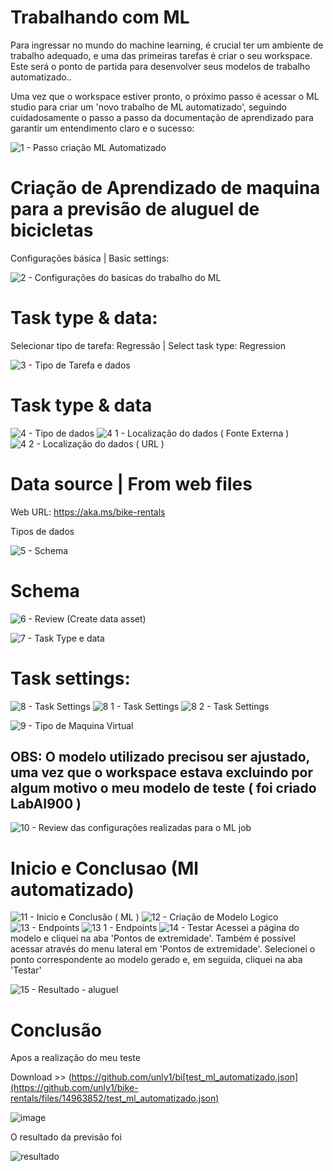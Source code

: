 # Trabalhando com ML

Para ingressar no mundo do machine learning, é crucial ter um ambiente de trabalho adequado, e uma das primeiras tarefas é criar o seu workspace. Este será o ponto de partida para desenvolver seus modelos de trabalho automatizado..

Uma vez que o workspace estiver pronto, o próximo passo é acessar o ML studio para criar um 'novo trabalho de ML automatizado', seguindo cuidadosamente o passo a passo da documentação de aprendizado para garantir um entendimento claro e o sucesso:

![1 - Passo criação ML Automatizado](https://github.com/unly1/bike-rentals/assets/92002986/e2fe583e-a06e-49ad-bfc3-a4ed6d108874)

# Criação de Aprendizado de maquina para a previsão de aluguel de bicicletas
Configurações básica | Basic settings:

![2 - Configurações do basicas do trabalho do ML](https://github.com/unly1/bike-rentals/assets/92002986/9c11b2d3-f8e6-4d6e-b6eb-22bc6acded6d)

# Task type & data: 
Selecionar tipo de tarefa: Regressão | Select task type: Regression

![3 - Tipo de Tarefa e dados](https://github.com/unly1/bike-rentals/assets/92002986/5d8b9f10-839e-4bdd-a92e-5d5c9644675b)

# Task type & data

![4 - Tipo de dados](https://github.com/unly1/bike-rentals/assets/92002986/cde6623e-3308-4b97-acb3-87563ec32c27)
![4 1 - Localização do dados ( Fonte Externa )](https://github.com/unly1/bike-rentals/assets/92002986/30b17d9d-9b52-4713-8ce3-60b8bb9ca69e)
![4 2 - Localização do dados ( URL )](https://github.com/unly1/bike-rentals/assets/92002986/bfde8f92-0d77-4780-9bf9-7d2917a5503a)

# Data source | From web files
Web URL: https://aka.ms/bike-rentals

Tipos de dados

![5 - Schema](https://github.com/unly1/bike-rentals/assets/92002986/0f98ddc3-d01d-4faf-9383-6863a701fbb0)

# Schema

![6 - Review (Create data asset)](https://github.com/unly1/bike-rentals/assets/92002986/df99f403-1ae0-48f9-b73f-9f7cd5643594)

![7 - Task Type e data](https://github.com/unly1/bike-rentals/assets/92002986/47fd3517-0f81-443c-bbba-c3f3fbcb68df)

# Task settings:
![8 - Task Settings](https://github.com/unly1/bike-rentals/assets/92002986/2a353bf4-c649-4336-8158-fd8c004f6460)
![8 1 - Task Settings](https://github.com/unly1/bike-rentals/assets/92002986/7fc20756-ee3c-4521-a2d2-df64a8a42bbd)
![8 2 - Task Settings](https://github.com/unly1/bike-rentals/assets/92002986/eb3560a8-3375-47ba-84da-f685c6258347)

![9 - Tipo de Maquina Virtual](https://github.com/unly1/bike-rentals/assets/92002986/3acabee0-495d-487a-9ea4-4bfd407af9bd)

## OBS: O modelo utilizado precisou ser ajustado, uma vez que o workspace estava excluindo por algum motivo o meu modelo de teste ( foi criado LabAI900 )

![10 - Review das configurações realizadas para o ML job](https://github.com/unly1/bike-rentals/assets/92002986/05a66a2f-6bf1-402c-8236-817588509640)

# Inicio e Conclusao (Ml automatizado)

![11 - Inicio e Conclusão ( ML )](https://github.com/unly1/bike-rentals/assets/92002986/04e97b36-18d4-4a64-b4de-603cce24a480)
![12 - Criação de Modelo Logico ](https://github.com/unly1/bike-rentals/assets/92002986/1694737f-7bfe-4496-8833-924dd98269be)
![13 - Endpoints](https://github.com/unly1/bike-rentals/assets/92002986/9390214b-b975-4be1-8964-ffeaa6b9456f)
![13 1 - Endpoints](https://github.com/unly1/bike-rentals/assets/92002986/cc9b6e54-fa96-47b8-a8b2-1003399de644)
![14 - Testar](https://github.com/unly1/bike-rentals/assets/92002986/fc085026-51df-41a7-94d1-9348c63bb00e)
Acessei a página do modelo e cliquei na aba 'Pontos de extremidade'. Também é possível acessar através do menu lateral em 'Pontos de extremidade'. Selecionei o ponto correspondente ao modelo gerado e, em seguida, cliquei na aba 'Testar'

![15 - Resultado - aluguel](https://github.com/unly1/bike-rentals/assets/92002986/ac41d64e-b634-4369-b488-de9f529c5bcc)

# Conclusão
Apos a realização do meu teste 

Download >> (https://github.com/unly1/bi[test_ml_automatizado.json](https://github.com/unly1/bike-rentals/files/14963852/test_ml_automatizado.json)

![image](https://github.com/unly1/bike-rentals/assets/92002986/72a06f75-7095-440e-855a-a9d2ef4ccf9a)

O resultado da previsão foi

![resultado](https://github.com/unly1/bike-rentals/assets/92002986/bf86c986-0891-4866-9f7e-91a39e0bff39)
